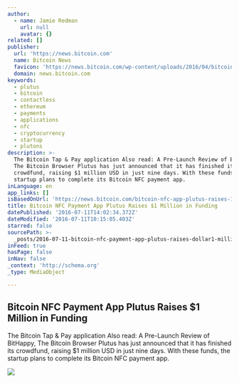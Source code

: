 ```yaml
---
author:
  - name: Jamie Redman
    url: null
    avatar: {}
related: []
publisher:
  url: 'https://news.bitcoin.com'
  name: Bitcoin News
  favicon: 'https://news.bitcoin.com/wp-content/uploads/2016/04/bitcoin_fav.png'
  domain: news.bitcoin.com
keywords:
  - plutus
  - bitcoin
  - contactless
  - ethereum
  - payments
  - applications
  - nfc
  - cryptocurrency
  - startup
  - plutons
description: >-
  The Bitcoin Tap & Pay application Also read: A Pre-Launch Review of BitHappy,
  The Bitcoin Browser Plutus has just announced that it has finished its
  crowdfund, raising $1 million USD in just nine days. With these funds, the
  startup plans to complete its Bitcoin NFC payment app.
inLanguage: en
app_links: []
isBasedOnUrl: 'https://news.bitcoin.com/bitcoin-nfc-app-plutus-raises-1-million/'
title: Bitcoin NFC Payment App Plutus Raises $1 Million in Funding
datePublished: '2016-07-11T14:02:34.372Z'
dateModified: '2016-07-11T10:15:05.403Z'
starred: false
sourcePath: >-
  _posts/2016-07-11-bitcoin-nfc-payment-app-plutus-raises-dollar1-million-in-funding.md
inFeed: true
hasPage: false
inNav: false
_context: 'http://schema.org'
_type: MediaObject

---
```

<article style=""><h1>Bitcoin NFC Payment App Plutus Raises $1 Million in Funding</h1><p>The Bitcoin Tap &amp; Pay application Also read: A Pre-Launch Review of BitHappy, The Bitcoin Browser Plutus has just announced that it has finished its crowdfund, raising $1 million USD in just nine days. With these funds, the startup plans to complete its Bitcoin NFC payment app.</p><img src="https://news.bitcoin.com/wp-content/uploads/2016/07/Bitcoin-NFC-Payment-App-Plutus-Raises-1-Million.jpg" /></article>